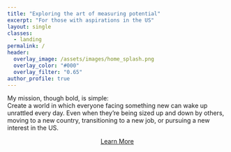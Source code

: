 ```yaml
---
title: "Exploring the art of measuring potential"
excerpt: "For those with aspirations in the US"
layout: single
classes: 
  - landing
permalink: /
header:
  overlay_image: /assets/images/home_splash.png
  overlay_color: "#000"
  overlay_filter: "0.65"
author_profile: true
---
```


My mission, though bold, is simple:<br> 
Create a world in which everyone facing something new can wake up unrattled every day. Even when they’re being sized up and down by others, moving to a new country, transitioning to a new job, or pursuing a new interest in the US.

<center><a href="/about" class="btn btn--info">Learn More</a></center>
